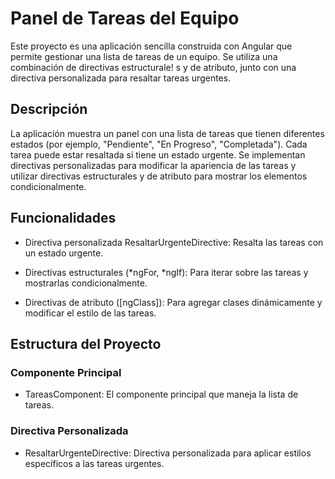 # Panel de Tareas del Equipo

Este proyecto es una aplicación sencilla construida con Angular que permite gestionar una lista de tareas de un equipo. Se utiliza una combinación de directivas estructurale!
s y de atributo, junto con una directiva personalizada para resaltar tareas urgentes.

## Descripción

La aplicación muestra un panel con una lista de tareas que tienen diferentes estados (por ejemplo, "Pendiente", "En Progreso", "Completada"). Cada tarea puede estar resaltada si tiene un estado urgente. Se implementan directivas personalizadas para modificar la apariencia de las tareas y utilizar directivas estructurales y de atributo para mostrar los elementos condicionalmente.

## Funcionalidades

* Directiva personalizada ResaltarUrgenteDirective: Resalta las tareas con un estado urgente.

* Directivas estructurales (*ngFor, *ngIf): Para iterar sobre las tareas y mostrarlas condicionalmente.

* Directivas de atributo ([ngClass]): Para agregar clases dinámicamente y modificar el estilo de las tareas.

## Estructura del Proyecto
### Componente Principal

* TareasComponent: El componente principal que maneja la lista de tareas.

### Directiva Personalizada
* ResaltarUrgenteDirective: Directiva personalizada para aplicar estilos específicos a las tareas urgentes.

